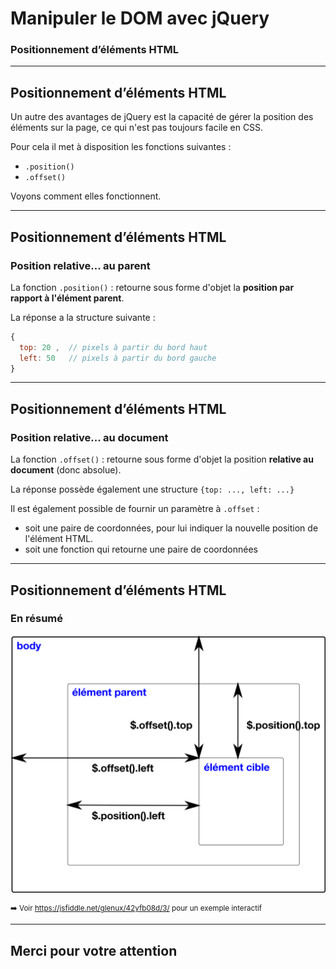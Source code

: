 <!-- footer: Copyright 2017 © Glenn ROLLAND – Reproduction interdite -->
<!-- page_number : true -->

<link rel="stylesheet" href="../../assets/style.css" />

# Manipuler le DOM avec jQuery

### Positionnement d’éléments HTML

<!-- 04/06 Document -->

----

## Positionnement d’éléments HTML

Un autre des avantages de jQuery est la capacité de gérer la position des éléments sur la page, ce qui n'est pas toujours facile en CSS.

Pour cela il met à disposition les fonctions suivantes :

* `.position()`
* `.offset()`

Voyons comment elles fonctionnent.

----


## Positionnement d’éléments HTML

### Position relative... au parent

La fonction `.position()` : retourne sous forme d'objet la __position par rapport à l'élément parent__. 

La réponse a la structure suivante : 

```javascript
{ 
  top: 20 ,  // pixels à partir du bord haut
  left: 50   // pixels à partir du bord gauche
}
```

----

## Positionnement d’éléments HTML

### Position relative... au document

La fonction `.offset()` : retourne sous forme d'objet la position __relative au document__ (donc absolue). 

La réponse possède également une structure `{top: ..., left: ...}`

Il est également possible de fournir un paramètre à `.offset` :

* soit une paire de coordonnées, pour lui indiquer la nouvelle position de l'élément HTML.
* soit une fonction qui retourne une paire de coordonnées

----

## Positionnement d’éléments HTML

### En résumé

![35% center](./images/positionnement.png?t=2)

<small>

:arrow_right: Voir https://jsfiddle.net/glenux/42yfb08d/3/ pour un exemple interactif

</small>

----

## Merci pour votre attention
